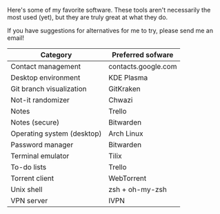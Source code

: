 Here's some of my favorite software. These tools aren't necessarily the most used (yet), but they are truly great at what they do.

If you have suggestions for alternatives for me to try, please send me an email!

| Category                      | Preferred sofware    |
|------------------------------ | -------------------- |
| Contact management            | contacts.google.com  |
| Desktop environment           | KDE Plasma           |
| Git branch visualization      | GitKraken            |   
| Not-it randomizer             | Chwazi               |
| Notes                         | Trello               |
| Notes (secure)                | Bitwarden            |
| Operating system (desktop)    | Arch Linux           |
| Password manager              | Bitwarden            |
| Terminal emulator             | Tilix                |
| To-do lists                   | Trello               |
| Torrent client                | WebTorrent           |
| Unix shell                    | zsh + oh-my-zsh      |
| VPN server                    | IVPN                 |


